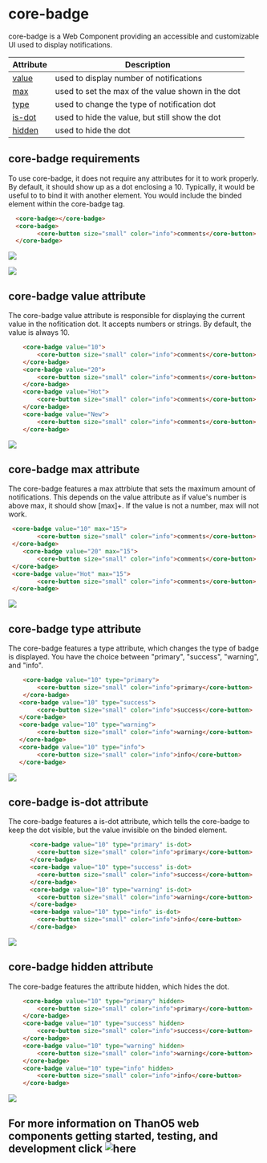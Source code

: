 #  core-badge

core-badge is a Web Component providing an accessible and customizable UI used to display notifications.


Attribute | Description
--------- | -----------
[value](#core-badge-value-attribute) | used to display number of notifications
[max](#core-badge-max-attribute) | used to set the max of the value shown in the dot
[type](#core-badge-type-attribute) | used to change the type of notification dot
[is-dot](#core-badge-is-dot-attribute) | used to hide the value, but still show the dot
[hidden](#core-badge-hidden-attribute) | used to hide the dot

## core-badge requirements

To use core-badge, it does not require any attributes for it to work properly. By default, it should show up as a dot enclosing a 10. Typically, it would be useful to to bind it with another element. You would include the binded element within the core-badge tag.  

```html
  <core-badge></core-badge>
  <core-badge>
        <core-button size="small" color="info">comments</core-button>
  </core-badge>
```

![](https://i.ibb.co/StxDxXy/Screen-Shot-2019-06-13-at-1-29-49-AM.png)

![](https://i.ibb.co/CVq14yz/Screen-Shot-2019-06-13-at-1-39-23-AM.png)

## core-badge value attribute

The core-badge value attribute is responsible for displaying the current value in the nofitication dot. It accepts numbers or strings. By default, the value is always 10. 



```html
    <core-badge value="10">
        <core-button size="small" color="info">comments</core-button>
    </core-badge>
    <core-badge value="20">
        <core-button size="small" color="info">comments</core-button>
    </core-badge>
    <core-badge value="Hot">
        <core-button size="small" color="info">comments</core-button>
    </core-badge>
    <core-badge value="New">
        <core-button size="small" color="info">comments</core-button>
    </core-badge>
```

![](https://i.ibb.co/swK5G1Q/Screen-Shot-2019-06-13-at-1-47-13-AM.png)



## core-badge max attribute

The core-badge features a max attrbiute that sets the maximum amount of notifications. This depends on the value attribute as if value's number is above max, it should show [max]+. If the value is not a number, max will not work. 

```html
 <core-badge value="10" max="15">
        <core-button size="small" color="info">comments</core-button>
 </core-badge>
    <core-badge value="20" max="15">
        <core-button size="small" color="info">comments</core-button>
 </core-badge>
 <core-badge value="Hot" max="15">
        <core-button size="small" color="info">comments</core-button>
 </core-badge>
```

![](https://i.ibb.co/q1gKwqj/Screen-Shot-2019-06-13-at-1-50-24-AM.png)

## core-badge type attribute

The core-badge features a type attribute, which changes the type of badge is displayed. You have the choice between "primary", "success", "warning", and "info".
```html
    <core-badge value="10" type="primary">
        <core-button size="small" color="info">primary</core-button>
    </core-badge>
   <core-badge value="10" type="success">
        <core-button size="small" color="info">success</core-button>
   </core-badge>
   <core-badge value="10" type="warning">
        <core-button size="small" color="info">warning</core-button>
   </core-badge>
   <core-badge value="10" type="info">
        <core-button size="small" color="info">info</core-button>
   </core-badge>
```

![](https://i.ibb.co/566nmLT/Screen-Shot-2019-06-13-at-3-13-54-AM.png)

## core-badge is-dot attribute

The core-badge features a is-dot attribute, which tells the core-badge to keep the dot visible, but the value invisible on the binded element. 

```html
      <core-badge value="10" type="primary" is-dot>
        <core-button size="small" color="info">primary</core-button>
      </core-badge>
      <core-badge value="10" type="success" is-dot>
        <core-button size="small" color="info">success</core-button>
      </core-badge>
      <core-badge value="10" type="warning" is-dot>
        <core-button size="small" color="info">warning</core-button>
      </core-badge>
      <core-badge value="10" type="info" is-dot>
        <core-button size="small" color="info">info</core-button>
      </core-badge>
```

![](https://i.ibb.co/dcFGFqy/Screen-Shot-2019-06-13-at-3-19-01-AM.png)

## core-badge hidden attribute

The core-badge features the attribute hidden, which hides the dot.

```html
    <core-badge value="10" type="primary" hidden>
        <core-button size="small" color="info">primary</core-button>
    </core-badge>
    <core-badge value="10" type="success" hidden>
        <core-button size="small" color="info">success</core-button>
    </core-badge>
    <core-badge value="10" type="warning" hidden>
        <core-button size="small" color="info">warning</core-button>
    </core-badge>
    <core-badge value="10" type="info" hidden>
        <core-button size="small" color="info">info</core-button>
    </core-badge>
```

![](https://i.ibb.co/F7hqT75/Screen-Shot-2019-06-13-at-3-28-55-AM.png)


## For more information on ThanO5 web components getting started, testing, and development click ![here](https://github.com/ucsd-cse112/thanOS#thanos)
